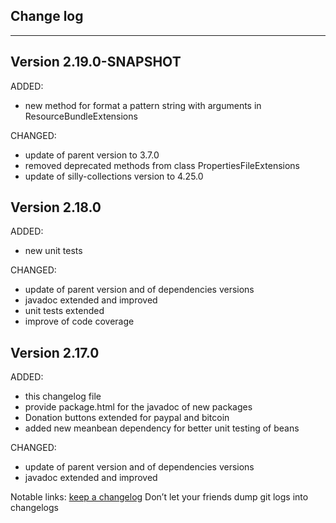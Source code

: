 ## Change log
----------------------

Version 2.19.0-SNAPSHOT
-------------

ADDED:
 
- new method for format a pattern string with arguments in ResourceBundleExtensions

CHANGED:

- update of parent version to 3.7.0
- removed deprecated methods from class PropertiesFileExtensions
- update of silly-collections version to 4.25.0

Version 2.18.0
-------------

ADDED:
 
- new unit tests 

CHANGED:

- update of parent version and of dependencies versions
- javadoc extended and improved
- unit tests extended 
- improve of code coverage

Version 2.17.0
-------------

ADDED:
 
- this changelog file
- provide package.html for the javadoc of new packages
- Donation buttons extended for paypal and bitcoin
- added new meanbean dependency for better unit testing of beans

CHANGED:

- update of parent version and of dependencies versions
- javadoc extended and improved

Notable links:
[keep a changelog](http://keepachangelog.com/en/1.0.0/) Don’t let your friends dump git logs into changelogs
